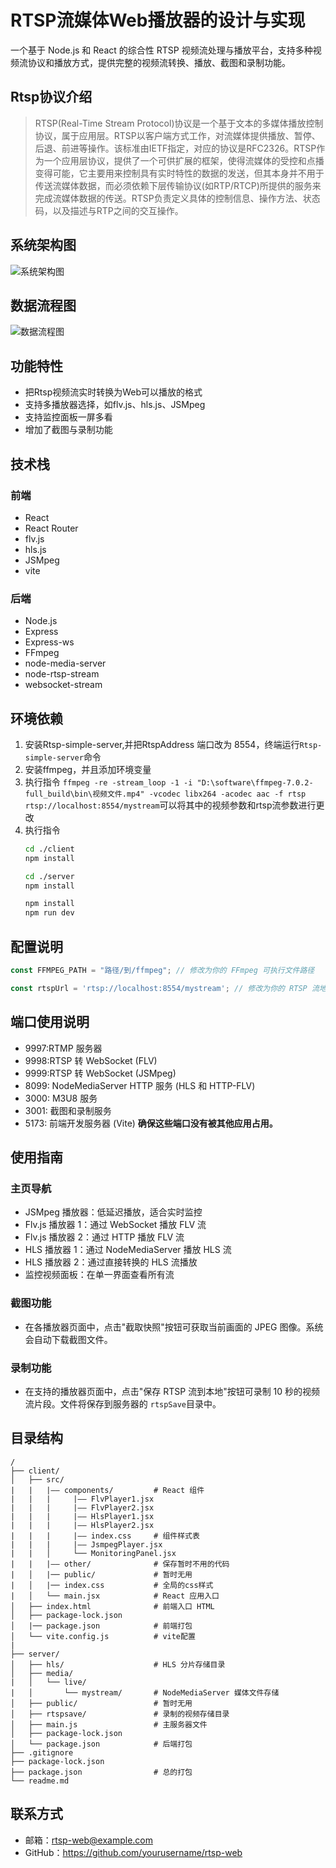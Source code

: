 # RTSP流媒体Web播放器的设计与实现
一个基于 Node.js 和 React 的综合性 RTSP 视频流处理与播放平台，支持多种视频流协议和播放方式，提供完整的视频流转换、播放、截图和录制功能。
## Rtsp协议介绍
>RTSP(Real-Time Stream Protocol)协议是一个基于文本的多媒体播放控制协议，属于应用层。RTSP以客户端方式工作，对流媒体提供播放、暂停、后退、前进等操作。该标准由IETF指定，对应的协议是RFC2326。RTSP作为一个应用层协议，提供了一个可供扩展的框架，使得流媒体的受控和点播变得可能，它主要用来控制具有实时特性的数据的发送，但其本身并不用于传送流媒体数据，而必须依赖下层传输协议(如RTP/RTCP)所提供的服务来完成流媒体数据的传送。RTSP负责定义具体的控制信息、操作方法、状态码，以及描述与RTP之间的交互操作。
## 系统架构图

![系统架构图](./架构图.png)

## 数据流程图

![数据流程图](./RTSP数据流图.png)

## 功能特性
* 把Rtsp视频流实时转换为Web可以播放的格式
* 支持多播放器选择，如flv.js、hls.js、JSMpeg
* 支持监控面板一屏多看
* 增加了截图与录制功能

## 技术栈
### 前端
* React
* React Router
* flv.js
* hls.js
* JSMpeg
* vite
### 后端
* Node.js
* Express
* Express-ws
* FFmpeg
* node-media-server
* node-rtsp-stream
* websocket-stream

## 环境依赖
1. 安装Rtsp-simple-server,并把RtspAddress 端口改为 8554，终端运行`Rtsp-simple-server`命令
2. 安装ffmpeg，并且添加环境变量
3. 执行指令 `ffmpeg -re -stream_loop -1 -i "D:\software\ffmpeg-7.0.2-full_build\bin\视频文件.mp4" -vcodec libx264 -acodec aac -f rtsp rtsp://localhost:8554/mystream`可以将其中的视频参数和rtsp流参数进行更改
4. 执行指令
    ```bash
    cd ./client
    npm install
    ```
    ```bash
    cd ./server
    npm install
    ```
    ```bash
    npm install
    npm run dev
    ```
## 配置说明

```javascript
const FFMPEG_PATH = "路径/到/ffmpeg"; // 修改为你的 FFmpeg 可执行文件路径
```

```javascript
const rtspUrl = 'rtsp://localhost:8554/mystream'; // 修改为你的 RTSP 流地址
```
## 端口使用说明
* 9997:RTMP 服务器
* 9998:RTSP 转 WebSocket (FLV)
* 9999:RTSP 转 WebSocket (JSMpeg)
* 8099: NodeMediaServer HTTP 服务 (HLS 和 HTTP-FLV)
* 3000: M3U8 服务
* 3001: 截图和录制服务
* 5173: 前端开发服务器 (Vite)
**确保这些端口没有被其他应用占用。**

## 使用指南
### 主页导航
* JSMpeg 播放器：低延迟播放，适合实时监控
* Flv.js 播放器 1：通过 WebSocket 播放 FLV 流
* Flv.js 播放器 2：通过 HTTP 播放 FLV 流
* HLS 播放器 1：通过 NodeMediaServer 播放 HLS 流
* HLS 播放器 2：通过直接转换的 HLS 流播放
* 监控视频面板：在单一界面查看所有流
### 截图功能
* 在各播放器页面中，点击"截取快照"按钮可获取当前画面的 JPEG 图像。系统会自动下载截图文件。
### 录制功能
* 在支持的播放器页面中，点击"保存 RTSP 流到本地"按钮可录制 10 秒的视频流片段。文件将保存到服务器的 `rtspSave`目录中。

## 目录结构
    /
    ├── client/
    │   ├── src/
    |   |   |—— components/         # React 组件
    |   |   |     |—— FlvPlayer1.jsx
    |   |   |     |—— FlvPlayer2.jsx
    |   |   |     |—— HlsPlayer1.jsx
    |   |   |     |—— HlsPlayer2.jsx
    |   |   |     |—— index.css     # 组件样式表
    |   |   |     |—— JsmpegPlayer.jsx
    |   |   │     └── MonitoringPanel.jsx
    |   |   |—— other/              # 保存暂时不用的代码
    |   │   |── public/             # 暂时无用
    |   │   |── index.css           # 全局的css样式
    |   │   └── main.jsx            # React 应用入口
    │   ├── index.html              # 前端入口 HTML
    │   ├── package-lock.json
    │   |── package.json            # 前端打包
    │   └── vite.config.js          # vite配置
    |
    ├── server/
    │   ├── hls/                    # HLS 分片存储目录
    │   ├── media/
    |   │   └── live/
    |   │       └── mystream/       # NodeMediaServer 媒体文件存储
    │   ├── public/                 # 暂时无用
    │   ├── rtspsave/               # 录制的视频存储目录
    │   ├── main.js                 # 主服务器文件
    │   ├── package-lock.json
    │   └── package.json            # 后端打包
    ├── .gitignore
    ├── package-lock.json
    ├── package.json                # 总的打包
    └── readme.md

## 联系方式
* 邮箱：rtsp-web@example.com
* GitHub：https://github.com/yourusername/rtsp-web
